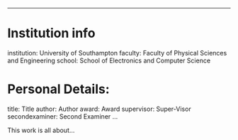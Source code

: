 
---
# Institution info
institution: University of Southampton
faculty: Faculty of Physical Sciences and Engineering
school: School of Electronics and Computer Science
# Personal Details:
title: Title
author: Author
award: Award
supervisor: Super-Visor
secondexaminer: Second Examiner
...

<!-- Abstract: -->
This work is all about...
